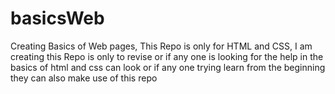 # basicsWeb
Creating Basics of Web pages, This Repo is only for HTML and CSS, I am creating this Repo is only to revise or if any one is looking for the help in the basics of html and css can look or if any one trying learn from the beginning they can also make use of this repo
